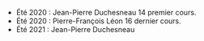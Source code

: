 - Été 2020 : Jean-Pierre Duchesneau 14 premier cours.
- Été 2020 : Pierre-François Léon 16 dernier cours.
- Été 2021 : Jean-Pierre Duchesneau